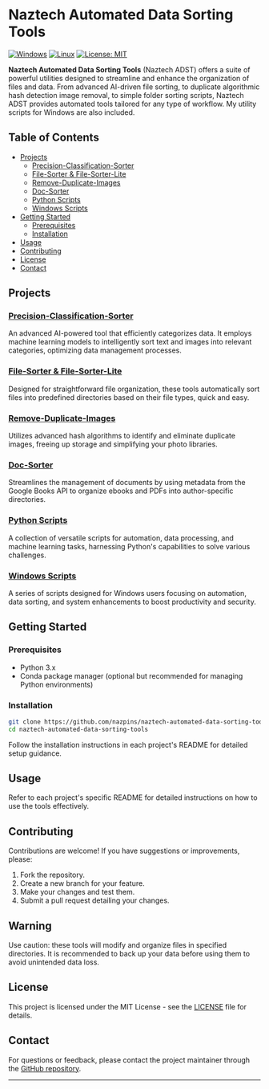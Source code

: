 # Naztech Automated Data Sorting Tools

[![Windows](https://img.shields.io/badge/Windows-green.svg)](https://opensource.org/licenses/MIT)
[![Linux](https://img.shields.io/badge/Linux-blue.svg)](https://opensource.org/licenses/MIT)
[![License: MIT](https://img.shields.io/badge/License-MIT-yellow.svg)](https://opensource.org/licenses/MIT)

**Naztech Automated Data Sorting Tools** (Naztech ADST) offers a suite of powerful utilities designed to streamline and enhance the organization of files and data. From advanced AI-driven file sorting, to duplicate algorithmic hash detection image removal, to simple folder sorting scripts, Naztech ADST provides automated tools tailored for any type of workflow. My utility scripts for Windows are also included.

## Table of Contents

- [Projects](#projects)
  - [Precision-Classification-Sorter](#precision-classification-sorter)
  - [File-Sorter & File-Sorter-Lite](#file-sorter--file-sorter-lite)
  - [Remove-Duplicate-Images](#remove-duplicate-images)
  - [Doc-Sorter](#doc-sorter)
  - [Python Scripts](#python-scripts)
  - [Windows Scripts](#windows-scripts)
- [Getting Started](#getting-started)
  - [Prerequisites](#prerequisites)
  - [Installation](#installation)
- [Usage](#usage)
- [Contributing](#contributing)
- [License](#license)
- [Contact](#contact)

## Projects

### [Precision-Classification-Sorter](#precision-classification-sorter)
An advanced AI-powered tool that efficiently categorizes data. It employs machine learning models to intelligently sort text and images into relevant categories, optimizing data management processes.

### [File-Sorter & File-Sorter-Lite](#file-sorter--file-sorter-lite)
Designed for straightforward file organization, these tools automatically sort files into predefined directories based on their file types, quick and easy.

### [Remove-Duplicate-Images](#remove-duplicate-images)
Utilizes advanced hash algorithms to identify and eliminate duplicate images, freeing up storage and simplifying your photo libraries.

### [Doc-Sorter](#doc-sorter)
Streamlines the management of documents by using metadata from the Google Books API to organize ebooks and PDFs into author-specific directories.

### [Python Scripts](#python-scripts)
A collection of versatile scripts for automation, data processing, and machine learning tasks, harnessing Python's capabilities to solve various challenges.

### [Windows Scripts](#windows-scripts)
A series of scripts designed for Windows users focusing on automation, data sorting, and system enhancements to boost productivity and security.

## Getting Started

### Prerequisites

- Python 3.x
- Conda package manager (optional but recommended for managing Python environments)

### Installation

```bash
git clone https://github.com/nazpins/naztech-automated-data-sorting-tools.git
cd naztech-automated-data-sorting-tools
```

Follow the installation instructions in each project's README for detailed setup guidance.

## Usage

Refer to each project's specific README for detailed instructions on how to use the tools effectively.

## Contributing

Contributions are welcome! If you have suggestions or improvements, please:

1. Fork the repository.
2. Create a new branch for your feature.
3. Make your changes and test them.
4. Submit a pull request detailing your changes.

## Warning

Use caution: these tools will modify and organize files in specified directories. It is recommended to back up your data before using them to avoid unintended data loss.

## License

This project is licensed under the MIT License - see the [LICENSE](LICENSE) file for details.

## Contact

For questions or feedback, please contact the project maintainer through the [GitHub repository](https://github.com/nazpins/naztech-automated-data-sorting-tools).

---